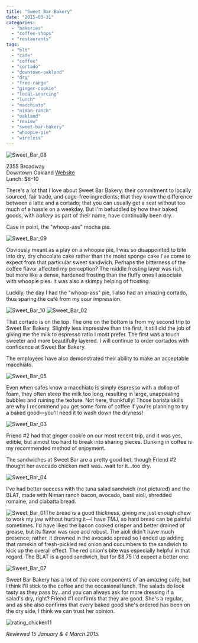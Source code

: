 ```yaml
---
title: "Sweet Bar Bakery"
date: "2015-03-31"
categories: 
  - "bakeries"
  - "coffee-shops"
  - "restaurants"
tags: 
  - "blt"
  - "cafe"
  - "coffee"
  - "cortado"
  - "downtown-oakland"
  - "dry"
  - "free-range"
  - "ginger-cookie"
  - "local-sourcing"
  - "lunch"
  - "macchiato"
  - "niman-ranch"
  - "oakland"
  - "review"
  - "sweet-bar-bakery"
  - "whoopie-pie"
  - "wireless"
---
```


![Sweet_Bar_08](http://s3.amazonaws.com/thegourmez-wpmedia/2015/03/Sweet_Bar_08-500x354.jpg)

2355 Broadway\
Downtown Oakland
[Website](http://www.sweetbarbakery.com/)\
Lunch: $8–10

There's a lot that I love about Sweet Bar Bakery: their commitment to locally sourced, fair trade, and cage-free ingredients; that they know the difference between a latte and a cortado; that you can usually get a seat without too much of a hassle on a weekday. But I'm befuddled by how their baked goods, with _bakery_ as part of their name, have continually been dry.

Case in point, the "whoop-ass" mocha pie.

![Sweet_Bar_09](http://s3.amazonaws.com/thegourmez-wpmedia/2015/03/Sweet_Bar_09-375x500.jpg)

Obviously meant as a play on a whoopie pie, I was so disappointed to bite into dry, dry chocolate cake rather than the moist sponge cake I've come to expect from that particular sweet sandwich. Perhaps the bitterness of the coffee flavor affected my perception? The middle frosting layer was rich, but more like a dense, hardened frosting than the fluffy ones I associate with whoopie pies. It was also a skimpy helping of frosting.

Luckily, the day I had the "whoop-ass" pie, I also had an amazing cortado, thus sparing the café from my sour impression.

![Sweet_Bar_10](http://s3.amazonaws.com/thegourmez-wpmedia/2015/03/Sweet_Bar_10-376x500.jpg) ![Sweet_Bar_02](http://s3.amazonaws.com/thegourmez-wpmedia/2015/03/Sweet_Bar_02-471x500.jpg)

That cortado is on the top. The one on the bottom is from my second trip to Sweet Bar Bakery. Slightly less impressive than the first, it still did the job of giving me the milk to espresso ratio I most prefer. The first was a touch sweeter and more beautifully layered. I will continue to order cortados with confidence at Sweet Bar Bakery.

The employees have also demonstrated their ability to make an acceptable macchiato.

![Sweet_Bar_05](http://s3.amazonaws.com/thegourmez-wpmedia/2015/03/Sweet_Bar_05-500x456.jpg)

Even when cafes know a macchiato is simply espresso with a dollop of foam, they often steep the milk too long, resulting in large, unappealing bubbles and ruining the texture. Not here, thankfully! Those barista skills are why I recommend you get some form of coffee if you're planning to try a baked good—you'll need it to wash down the dryness!

![Sweet_Bar_03](http://s3.amazonaws.com/thegourmez-wpmedia/2015/03/Sweet_Bar_03-500x333.jpg)

Friend #2 had that ginger cookie on our most recent trip, and it was yes, edible, but almost too hard to break into sharing pieces. Dunking in coffee is my recommended method of enjoyment.

The sandwiches at Sweet Bar are a pretty good bet, though Friend #2 thought her avocado chicken melt was…wait for it…too dry.

![Sweet_Bar_04](http://s3.amazonaws.com/thegourmez-wpmedia/2015/03/Sweet_Bar_04-500x348.jpg)

I've had better success with the tuna salad sandwich (not pictured) and the BLAT, made with Niman ranch bacon, avocado, basil aioli, shredded romaine, and ciabatta bread.

![Sweet_Bar_01](http://s3.amazonaws.com/thegourmez-wpmedia/2015/03/Sweet_Bar_01-500x333.jpg)The bread is a good thickness, giving me just enough chew to work my jaw without hurting it—I have TMJ, so hard bread can be painful sometimes. I'd have liked the bacon cooked crisper and better drained of grease, but its flavor was nice and robust. The aioli didn't have much presence; rather, it drowned in the avocado spread so I ended up adding that ramekin of fresh-pickled red onion and cucumbers to the sandwich to kick up the overall effect. The red onion's bite was especially helpful in that regard. The BLAT is a good sandwich, but for $8.75 I'd expect a better one.

![Sweet_Bar_07](http://s3.amazonaws.com/thegourmez-wpmedia/2015/03/Sweet_Bar_07-500x307.jpg)

Sweet Bar Bakery has a lot of the core components of an amazing café, but I think I'll stick to the coffee and the occasional lunch. The salads do look tasty as they pass by…and you can always ask for more dressing if a salad's dry, right? Friend #1 confirms that they are good. She's a regular, and as she also confirms that every baked good she's ordered has been on the dry side, I think we can trust her opinion.

![rating_chicken11](http://s3.amazonaws.com/thegourmez-wpmedia/2009/02/rating_chicken11.gif)


_Reviewed 15 January & 4 March 2015._

